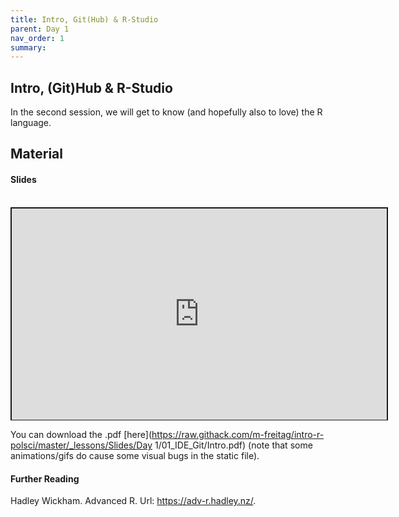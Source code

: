 ```yaml
---
title: Intro, Git(Hub) & R-Studio
parent: Day 1
nav_order: 1
summary: 
---
```



## Intro, (Git)Hub & R-Studio

In the second session, we will get to know (and hopefully also to love) the R language.

## Material

#### Slides

<br/>

 <iframe src="https://raw.githack.com/m-freitag/intro-r-polsci/master/_lessons/Slides/Day 1/01_IDE_Git/Intro.html" width="600" height="337.50" style="border:2px solid currentColor;" loading="lazy" allowfullscreen></iframe> <script>fitvids('.shareagain', {players: 'iframe'});</script>

You can download the .pdf [here](https://raw.githack.com/m-freitag/intro-r-polsci/master/_lessons/Slides/Day 1/01_IDE_Git/Intro.pdf) (note that some animations/gifs do cause some visual bugs in the static file).

#### Further Reading

Hadley Wickham. Advanced R. Url: https://adv-r.hadley.nz/.